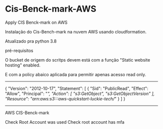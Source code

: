 # Cis-Benck-mark-AWS
Apply CIS Benck-mark on AWS



Instalação do Cis-Bench-mark na nuvem AWS usando cloudformation.

Atualizado pra python 3.8

pré-requisitos 

O bucket de origem do scritps devem está com a função "Static website hosting" enabled.

E com a policy abaico aplicada para permitir apenas acesso read only.

----------------------------------------------------------------------------

{
    "Version": "2012-10-17",
    "Statement": [
        {
            "Sid": "PublicRead",
            "Effect": "Allow",
            "Principal": "*",
            "Action": [
                "s3:GetObject",
                "s3:GetObjectVersion"
            ],
            "Resource": "arn:aws:s3:::aws-quickstart-luckie-tech/*"
        }
    ]
}

--------------------------------------------------------------------------


AWS CIS-Benck-mark

Check Root Account was used
Check root account has mfa
